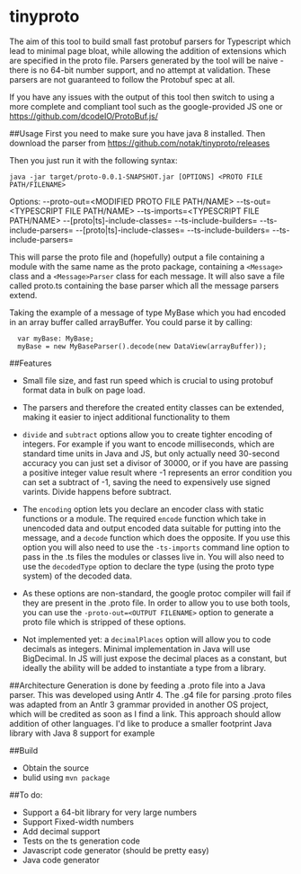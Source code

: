 # tinyproto
The aim of this tool to build small fast protobuf parsers for Typescript which lead to minimal page bloat, while allowing the addition of extensions which are specified in
the proto file. Parsers generated by the tool will be naive - there is no 64-bit number support, and no attempt at validation. These parsers are not guaranteed to follow the Protobuf spec at all. 

If you have any issues with the output of this tool then switch to using a more complete and compliant tool such as the google-provided JS one or 
https://github.com/dcodeIO/ProtoBuf.js/

##Usage
First you need to make sure you have java 8 installed. Then download the parser from https://github.com/notak/tinyproto/releases

Then you just run it with the following syntax:

```
java -jar target/proto-0.0.1-SNAPSHOT.jar [OPTIONS] <PROTO FILE PATH/FILENAME> 
```
Options:
	--proto-out=<MODIFIED PROTO FILE PATH/NAME>
	--ts-out=<TYPESCRIPT FILE PATH/NAME>
	--ts-imports=<TYPESCRIPT FILE PATH/NAME>
	--[proto|ts]-include-classes=<LIST OF MESSAGES TO OUTPUT CLASSES FOR>
	--ts-include-builders=<LIST OF MESSAGES TO OUTPUT BUILDERS FOR>
	--ts-include-parsers=<LIST OF MESSAGES TO OUTPUT PARSERS FOR>
	--[proto|ts]-include-classes=<LIST OF MESSAGES NOT TO OUTPUT CLASSES FOR>
	--ts-include-builders=<LIST OF MESSAGES NOT TO OUTPUT BUILDERS FOR>
	--ts-include-parsers=<LIST OF MESSAGES NOT TO OUTPUT PARSERS FOR>

This will parse the proto file and (hopefully) output a file containing a module with the same name as the proto package, containing a ```<Message>``` class and a ```<Message>Parser``` class for each message. It will also save a file called proto.ts containing the base parser which all the message parsers extend.

Taking the example of a message of type MyBase which you had encoded in an array buffer called arrayBuffer. You could parse it by calling:

```
  var myBase: MyBase;
  myBase = new MyBaseParser().decode(new DataView(arrayBuffer));
```

##Features
* Small file size, and fast run speed which is crucial to using protobuf format data in bulk on page load. 
* The parsers and therefore the created entity classes can be extended, making it easier to inject additional functionality to them
* ```divide``` and ```subtract``` options allow you to create tighter encoding of integers. For example if you want to encode milliseconds, which are standard time units in Java and JS, but only actually need 30-second accuracy you can just set a divisor of 30000, or if you have are passing a positive integer value result where -1 represents an error condition you can set a subtract of -1, saving the need to expensively use signed varints. Divide happens before subtract.

* The ```encoding``` option lets you declare an encoder class with static functions or a module. The required ```encode``` function which take in unencoded data and output encoded data suitable for putting into the message, and a ```decode``` function which does the opposite. If you use this option you will also need to use the ```-ts-imports``` command line option to pass in the .ts files the modules or classes live in. You will also need to use the ```decodedType``` option to declare the type (using the proto type system) of the decoded data.

* As these options are non-standard, the google protoc compiler will fail if they are present in the .proto file. In order to allow you to use both tools, you can use the ```-proto-out=<OUTPUT FILENAME>``` option to generate a proto file which is stripped of these options.

* Not implemented yet: a ```decimalPlaces``` option will allow you to code decimals as integers. Minimal implementation in Java will use BigDecimal. In JS will just expose the decimal places as a constant, but ideally the ability will be added to instantiate a type from a library.

##Architecture
Generation is done by feeding a .proto file into a Java parser. This was developed using Antlr 4. The .g4 file for parsing .proto files was adapted from an Antlr 3 grammar provided in another OS project, which will be credited as soon as I find a link. This approach should allow addition of other languages. I'd like to produce a smaller footprint Java library with Java 8 
support for example

##Build
* Obtain the source
* bulid using ```mvn package```	

##To do:
* Support a 64-bit library for very large numbers
* Support Fixed-width numbers
* Add decimal support
* Tests on the ts generation code
* Javascript code generator (should be pretty easy)
* Java code generator
